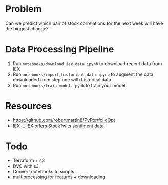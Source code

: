 # Problem

Can we predict which pair of stock correlations for the next week will have the biggest change?

#  Data Processing Pipeilne
1) Run `notebooks/download_iex_data.ipynb` to download recent data from IEX
2) Run `notebooks/import_historical_data.ipynb` to augment the data downloaded from step one with historical data
3) Run `notebooks/train_model.ipynb` to train your model

# Resources
- https://github.com/robertmartin8/PyPortfolioOpt
- IEX ... IEX offers StockTwits sentiment data.

# Todo 
- Terraform + s3
- DVC with s3
- Convert notebooks to scripts
- multiprocessing for features + downloading